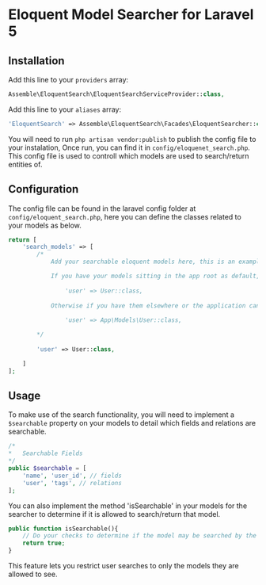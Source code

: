# Eloquent Model Searcher for Laravel 5

## Installation

Add this line to your `providers` array:
``` php
Assemble\EloquentSearch\EloquentSearchServiceProvider::class,
```

Add this line to your `aliases` array:
``` php
'EloquentSearch' => Assemble\EloquentSearch\Facades\EloquentSearcher::class,
```
You will need to run `php artisan vendor:publish` to publish the config file to your instalation,
Once run, you can find it in `config/eloquenet_search.php`.
This config file is used to controll which models are used to search/return entities of.


## Configuration

The config file can be found in the laravel config folder at `config/eloquent_search.php`,
here you can define the classes related to your models as below.
``` php
return [
	'search_models' => [
		/* 
			Add your searchable eloquent models here, this is an example of user model usage.

			If you have your models sitting in the app root as default, something like this should find them.
			
				'user' => User::class,
	    	
	    	Otherwise if you have them elsewhere or the application cant seem to find them, try prefix them as such.
	    
	    		'user' => App\Models\User::class,

	    */
	   	
	    'user' => User::class,

	]
];
```


## Usage

To make use of the search functionality, you will need to implement a `$searchable` property on your models to detail which fields and relations are searchable.
```php
/*
*   Searchable Fields
*/
public $searchable = [
    'name', 'user_id', // fields
    'user', 'tags', // relations
];
```

You can also implement the method 'isSearchable' in your models for the searcher to determine if it is allowed to search/return that model.
``` php
public function isSearchable(){
	// Do your checks to determine if the model may be searched by the user
	return true;
}
```
This feature lets you restrict user searches to only the models they are allowed to see.


